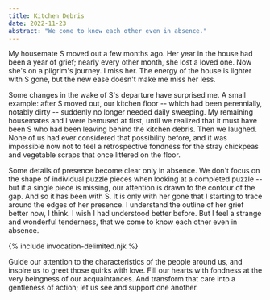 ```yaml
---
title: Kitchen Debris
date: 2022-11-23
abstract: "We come to know each other even in absence."
---
```

My housemate S moved out a few months ago. Her year in the house had been a year of grief; nearly every other month, she lost a loved one. Now she's on a pilgrim's journey. I miss her. The energy of the house is lighter with S gone, but the new ease doesn't make me miss her less. 

Some changes in the wake of S's departure have surprised me. A small example: after S moved out, our kitchen floor -- which had been perennially, notably dirty -- suddenly no longer needed daily sweeping. My remaining housemates and I were bemused at first, until we realized that it must have been S who had been leaving behind the kitchen debris. Then we laughed. None of us had ever considered that possibility before, and it was impossible now not to feel a retrospective fondness for the stray chickpeas and vegetable scraps that once littered on the floor. 

Some details of presence become clear only in absence. We don't focus on the shape of individual puzzle pieces when looking at a completed puzzle -- but if a single piece is missing, our attention is drawn to the contour of the gap. And so it has been with S. It is only with her gone that I starting to trace around the edges of her presence. I understand the outline of her grief better now, I think. I wish I had understood better before. But I feel a strange and wonderful tenderness, that we come to know each other even in absence.

{% include invocation-delimited.njk %}

Guide our attention to the characteristics of the people around us, and inspire us to greet those quirks with love. Fill our hearts with fondness at the very beingness of our acquaintances. And transform that care into a gentleness of action; let us see and support one another.